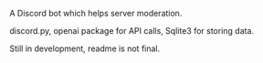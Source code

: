 A Discord bot which helps server moderation.

discord.py, openai package for API calls, Sqlite3 for storing data.

Still in development, readme is not final.


